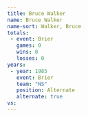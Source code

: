 ```yaml
---
title: Bruce Walker
name: Bruce Walker
name-sort: Walker, Bruce
totals:
 - event: Brier
   games: 0
   wins: 0
   losses: 0
years:
 - year: 1985
   event: Brier
   team: "NS"
   position: Alternate
   alternate: true
vs:
---
```

